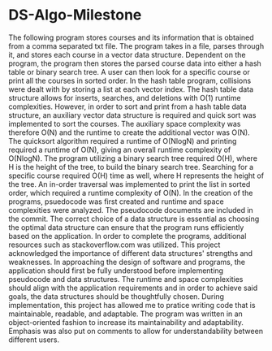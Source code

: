 # DS-Algo-Milestone

  The following program stores courses and its information that is obtained from a comma separated txt file. The program takes in a file, parses through it, and stores each course in a vector data structure. Dependent on the program, the program then stores the parsed course data into either a hash table or binary search tree. A user can then look for a specific course or print all the courses in sorted order. In the hash table program, collisions were dealt with by storing a list at each vector index. The hash table data structure allows for inserts, searches, and deletions with O(1) runtime complexities. However, in order to sort and print from a hash table data structure, an auxiliary vector data structure is required and quick sort was implemented to sort the courses. The auxiliary space complexity was therefore O(N) and the runtime to create the additional vector was O(N). The quicksort algorithm required a runtime of O(NlogN) and printing required a runtime of O(N), giving an overall runtime complexity of O(NlogN). The program utilizing a binary search tree required O(H), where H is the height of the tree, to build the binary search tree. Searching for a specific course required O(H) time as well, where H represents the height of the tree. An in-order traversal was implemented to print the list in sorted order, which required a runtime complexity of O(N). 
  In the creation of the programs, psuedocode was first created and runtime and space complexities were analyzed. The pseudocode documents are included in the commit. The correct choice of a data structure is essential as choosing the optimal data structure can ensure that the program runs efficiently based on the application. In order to complete the programs, additional resources such as stackoverflow.com was utilized. This project acknowledged the importance of different data structures' strengths and weaknesses. In approaching the design of software and programs, the application should first be fully understood before implementing pseudocode and data structures. The runtime and space complexities should align with the application requirements and in order to achieve said goals, the data structures should be thoughtfully chosen. During implementation, this project has allowed me to pratice writing code that is maintainable, readable, and adaptable. The program was written in an object-oriented fashion to increase its maintainability and adaptability. Emphasis was also put on comments to allow for understandability between different users. 
